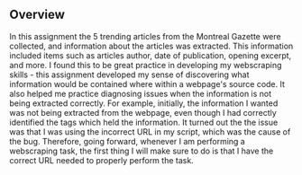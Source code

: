 ## Overview
In this assignment the 5 trending articles from the Montreal Gazette were collected, and information about the articles was extracted. This information included items such as articles author, date of publication, opening excerpt, and more.
I found this to be great practice in developing my webscraping skills - this assignment developed my sense of discovering what information would be contained where within a webpage's source code. It also helped me practice diagnosing issues when the information is not being extracted correctly. For example, initially, the information I wanted was not being extracted from the webpage, even though I had correctly identified the tags which held the information. It turned out the the issue was that I was using the incorrect URL in my script, which was the cause of the bug. Therefore, going forward, whenever I am performing a webscraping task, the first thing I will make sure to do is that I have the correct URL needed to properly perform the task.
